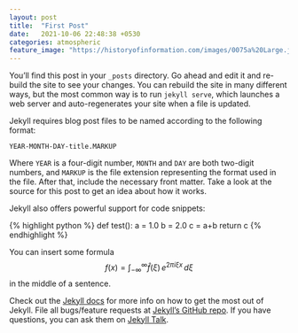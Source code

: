 ```yaml
---
layout: post
title:  "First Post"
date:   2021-10-06 22:48:38 +0530
categories: atmospheric
feature_image: "https://historyofinformation.com/images/0075a%20Large.jpg"
---
```

You’ll find this post in your `_posts` directory. Go ahead and edit it and re-build the site to see your changes. You can rebuild the site in many different ways, but the most common way is to run `jekyll serve`, which launches a web server and auto-regenerates your site when a file is updated.

Jekyll requires blog post files to be named according to the following format:

`YEAR-MONTH-DAY-title.MARKUP`

Where `YEAR` is a four-digit number, `MONTH` and `DAY` are both two-digit numbers, and `MARKUP` is the file extension representing the format used in the file. After that, include the necessary front matter. Take a look at the source for this post to get an idea about how it works.

Jekyll also offers powerful support for code snippets:

{% highlight python %}
def test():
  a = 1.0
  b = 2.0
  c = a+b
  return c
{% endhighlight %}

You can insert some formula $$f(x) = \int_{-\infty}^\infty \hat f(\xi)\,e^{2 \pi i \xi x} \,d\xi$$ in the middle of a sentence.

Check out the [Jekyll docs][jekyll-docs] for more info on how to get the most out of Jekyll. File all bugs/feature requests at [Jekyll’s GitHub repo][jekyll-gh]. If you have questions, you can ask them on [Jekyll Talk][jekyll-talk].

[jekyll-docs]: https://jekyllrb.com/docs/home
[jekyll-gh]:   https://github.com/jekyll/jekyll
[jekyll-talk]: https://talk.jekyllrb.com/
